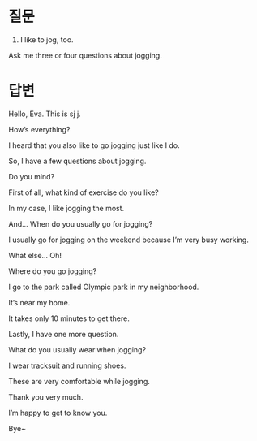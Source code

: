 # 질문

1. I like to jog, too.

Ask me three or four questions about jogging.

# 답변

Hello, Eva. This is sj j.

How’s everything?

I heard that you also like to go jogging just like I do.

So, I have a few questions about jogging.

Do you mind?

First of all, what kind of exercise do you like?

In my case, I like jogging the most.

And... When do you usually go for jogging?

I usually go for jogging on the weekend because I’m very busy working.

What else... Oh!

Where do you go jogging?

I go to the park called Olympic park in my neighborhood.

It’s near my home.

It takes only 10 minutes to get there.

Lastly, I have one more question.

What do you usually wear when jogging?

I wear tracksuit and running shoes.

These are very comfortable while jogging.

Thank you very much.

I’m happy to get to know you.

Bye~
